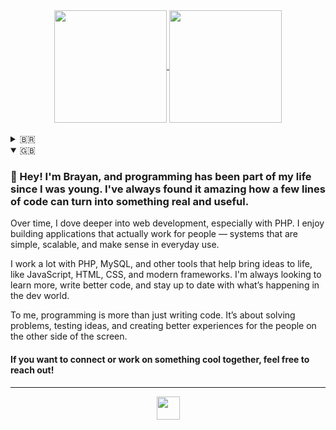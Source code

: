 <div align="center">
  <a href="#">
    <img height="180em" src="https://github-readme-stats.vercel.app/api?username=brayan-guimaraes&show_icons=true&theme=github_dark_dimmed&include_all_commits=true&count_private=true&hide_border=true" align="center"/>
    <img height="180em" src="https://github-readme-stats.vercel.app/api/top-langs/?username=brayan-guimaraes&layout=compact&langs_count=6&theme=github_dark_dimmed&hide_border=true" align="center"/>
  </a>
</div>
<br>
<details>
  <summary>🇧🇷</summary>
  
  ### 👋 Oi! Eu sou o Brayan, e desde cedo a programação faz parte da minha vida. Sempre achei incrível como algumas linhas de código podem virar algo útil e real.
  
  Com o tempo, fui me aprofundando no desenvolvimento web, especialmente com PHP. Gosto de criar aplicações que realmente funcionam para as pessoas — sistemas que sejam simples, escaláveis e que façam sentido no dia a dia.

Trabalho muito com PHP, MySQL e outras tecnologias que ajudam a tirar ideias do papel, como JavaScript, HTML, CSS e frameworks modernos. Sempre que posso, busco aprender mais, melhorar meu código e acompanhar o que está rolando de novo no mundo do desenvolvimento.

Programar, pra mim, é mais do que escrever código. É sobre resolver problemas, testar possibilidades e criar experiências melhores para quem está do outro lado da tela.
  
  #### Se quiser trocar ideias ou trabalhar junto em algo legal, é só chamar!
</details>
<details open>
  <summary>🇬🇧</summary>

  ### 👋 Hey! I'm Brayan, and programming has been part of my life since I was young. I've always found it amazing how a few lines of code can turn into something real and useful.
  
  Over time, I dove deeper into web development, especially with PHP. I enjoy building applications that actually work for people — systems that are simple, scalable, and make sense in everyday use.

I work a lot with PHP, MySQL, and other tools that help bring ideas to life, like JavaScript, HTML, CSS, and modern frameworks. I'm always looking to learn more, write better code, and stay up to date with what’s happening in the dev world.

To me, programming is more than just writing code. It’s about solving problems, testing ideas, and creating better experiences for the people on the other side of the screen.
  
  #### If you want to connect or work on something cool together, feel free to reach out!
</details>

---

<p align="center">
  <a href="https://www.linkedin.com/in/brayan-guimaraes/">
    <img height="37em" src="https://img.shields.io/badge/LinkedIn-0d1117?style=for-the-badge&logo=linkedin" align="center"/>
  </a>
</p>
